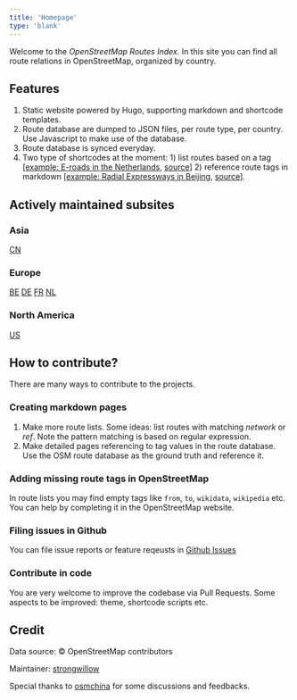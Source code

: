 ```yaml
---
title: 'Homepage'
type: 'blank'
---
```


Welcome to the *OpenStreetMap Routes Index*. In this site you can find all
route relations in OpenStreetMap, organized by country.

## Features

1. Static website powered by Hugo, supporting markdown and shortcode templates.
2. Route database are dumped to JSON files, per route type, per
   country. Use Javascript to make use of the database.
3. Route database is synced everyday.
4. Two type of shortcodes at the moment: 1) list routes based on a tag
   [[example: E-roads in the Netherlands](nl/road/e-roads),
   [source](https://github.com/tracestrack/osm-routes-index/blob/main/content/NL/road/E-roads.md?plain=1)]
   2) reference route tags in markdown [[example: Radial Expressways in Beijing](cn/road/国家高速公路分类汇总/首都放射/), [source](https://github.com/tracestrack/osm-routes-index/blob/main/content/CN/road/国家高速公路分类汇总/首都放射.md?plain=1)].

## Actively maintained subsites

### Asia

[CN](cn)

### Europe

[BE](be) [DE](de)  [FR](fr)  [NL](nl)

### North America

[US](us)

## How to contribute?

There are many ways to contribute to the projects.

### Creating markdown pages

1. Make more route lists. Some ideas: list routes with
  matching *network* or *ref*. Note the pattern matching is based on regular
  expression.
2. Make detailed pages referencing to tag values in the route database. Use the
   OSM route database as the ground truth and reference it.

### Adding missing route tags in OpenStreetMap

In route lists you may find empty tags like `from`, `to`, `wikidata`,
`wikipedia` etc. You can help by completing it in the OpenStreetMap website.

### Filing issues in Github

You can file issue reports or feature reqeusts in [Github Issues](https://github.com/tracestrack/osm-routes-index/issues)

### Contribute in code

You are very welcome to improve the codebase via Pull Requests. Some aspects to
be improved: theme, shortcode scripts etc.

## Credit

Data source: © OpenStreetMap contributors

Maintainer: [strongwillow](https://github.com/strongwillow)

Special thanks to [osmchina](https://osmchina.org) for some discussions and feedbacks.
